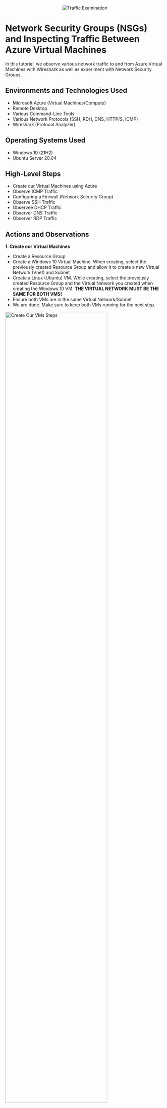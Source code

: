 <p align="center">
<img src="https://i.imgur.com/Ua7udoS.png" alt="Traffic Examination"/>
</p>

<h1>Network Security Groups (NSGs) and Inspecting Traffic Between Azure Virtual Machines</h1>
In this tutorial, we observe various network traffic to and from Azure Virtual Machines with Wireshark as well as experiment with Network Security Groups. <br />


<h2>Environments and Technologies Used</h2>

- Microsoft Azure (Virtual Machines/Compute)
- Remote Desktop
- Various Command-Line Tools
- Various Network Protocols (SSH, RDH, DNS, HTTP/S, ICMP)
- Wireshark (Protocol Analyzer)

<h2>Operating Systems Used </h2>

- Windows 10 (21H2)
- Ubuntu Server 20.04

<h2>High-Level Steps</h2>

- Create our Virtual Machines using Azure
- Observe ICMP Traffic
- Configuring a Firewall (Network Security Group)
- Observe SSH Traffic
- Observee DHCP Traffic
- Observer DNS Traffic
- Observer RDP Traffic

<h2>Actions and Observations</h2>

<p>
<b>1. Create our Virtual Machines</b>

- Create a Resource Group
- Create a Windows 10 Virtual Machine. When creating, select the previously created Resource Group and allow it to create a new Virtual Network (Vnet) and Subnet
- Create a Linux (Ubuntu) VM. While creating, select the previously created Resource Group and the Virtual Network you created when creating the Windows 10 VM. <b> THE VIRTUAL NETWORK MUST BE THE SAME FOR BOTH VMS! </b>
- Ensure both VMs are in the same Virtual Network/Subnet
- We are done. Make sure to keep both VMs running for the next step.
</p>
<p>
<img src="https://i.imgur.com/Rd06cbU.png" height="80%" width="80%" alt="Create Our VMs Steps"/>
<img src="https://i.imgur.com/3tUuwHk.png" height="80%" width="80%" alt="Create Our VMs Steps"/>
<img src="https://i.imgur.com/8Twb92j.png" height="80%" width="80%" alt="Create Our VMs Steps"/>
<img src="https://i.imgur.com/8s41hYQ.png" height="80%" width="80%" alt="Create Our VMs-Steps"/>
<img src="https://i.imgur.com/u4fidSP.png" height="80%" width="80%" alt="Create Our VMs Steps"/>
<img src="https://i.imgur.com/BRynZao.png" height="80%" width="80%" alt="Create Our VMs Steps"/>
<img src="https://i.imgur.com/NVmhY4I.png" height="80%" width="80%" alt="Create Our VMs Steps"/>
</p>
<br />

<p>
<b>2. Observe ICMP Traffic</b>

- If using a Mac, make sure to install Microsoft Remote Desktop first. For this lab I will be using a Windows machine.
- Use Remote Desktop to connect to your Windows 10 VM
- Within your Windows 10 VM, install <a href="https://www.wireshark.org/#downloadLink">Wireshark</a>. Make sure to tick "Install Ncap version" during the installation process.
- Open Wireshark and start a packet capture. Make sure to select the correct NIC (Usually Ethernet) and click the blue play button in the top left.
- Within Wirehsark, filter for ICMP traffic only by typing ICMP in the text bar below the toolbar.
- Retrieve the private IP address of the Linux VM and attempt to ping it from the Windows 10 VM. Observe the ping requests and replies within Wireshark. <b>We can see a total of 8 packets were captured showing request and reply ICMP communication between the two VMs.</b>
- From the Windows 10 VM, open command line or Powershell and attempt to ping a public website and observe the traffic in Wireshark.<b>Can also see 8 packets were captured when pinging google.com showing request and reply ICMP communication between Windows 10 VM and the google.com web server. Furthermore, we know that we have successfully reached the destination over ICMP.</b>
</p>
<p>
<img src="https://i.imgur.com/3y5uayG.png" height="80%" width="80%" alt="Observe ICMP Traffic Steps"/>
<img src="https://i.imgur.com/bidnBQD.png" height="80%" width="80%" alt="Observe ICMP Traffic Steps"/>
<img src="https://i.imgur.com/g6LEuwC.png" height="80%" width="80%" alt="Observe ICMP Traffic Steps"/>
<img src="https://i.imgur.com/rmLEAw2.png" height="80%" width="80%" alt="Observe ICMP Traffic Steps"/>
<img src="https://i.imgur.com/DX1n8dj.png" height="80%" width="80%" alt="Observe ICMP Traffic Steps"/>
<img src="https://i.imgur.com/QHCcRve.png" height="80%" width="80%" alt="Observe ICMP Traffic Steps"/>
</p>
<br />

<p>
<b>3. Configuring a Firewall (Network Security Group)</b>

- Open the Network Security Group (NSG) of the Linux VM in Azure and disable inbound and outbound ICMP traffic. To do this open the VM in Azure -> Network Settings -> Observe the Network Security Group Panel, click Create port rule -> Configure the settings to Block ICMP Traffic to and from the Linux VM (Refer to screenshot for this step if not sure what to configure), click Add.
- Back in the Windows VM ping the Linux VM. You will see IN Wirehsark "No response found!" messages to the ping requests. Also observe the "Request timed out" messages in command line or Powershell. This demonstrates that we successfully created a virtual firewall rule to block incoming ICMP traffic to the Linux VM.
- Open NSG of the Linux VM in Azure and delete the block ICMP rule that we created. Click the trash can icon that is next to it to delete it.
- Go back to the Windows 10 VM and ping the Linux VM. Observe Wirehsark and you should see request and reply communication between the two VMs again. You should also see successful replies from the Linux VM in Powershell from the ping request. We can successfully communicate with the Linux VM again over ICMP.
- You can stop the packet capture and close Wireshark.
</p>
<p>
<img src="https://i.imgur.com/oA2Dyma.png" height="80%" width="80%" alt="Configuring a Firewall Steps"/>
<img src="https://i.imgur.com/pl3H0mk.png" height="80%" width="80%" alt="Configuring a Firewall Steps"/>
<img src="https://i.imgur.com/w7RunW8.png" height="80%" width="80%" alt="Configuring a Firewall Steps"/>
<img src="https://i.imgur.com/WywnzPT.png" height="80%" width="80%" alt="Configuring a Firewall Steps"/>
<img src="https://i.imgur.com/4tIRCIK.png" height="80%" width="80%" alt="Configuring a Firewall Steps"/>
<img src="https://i.imgur.com/OH6iwx0.png" height="80%" width="80%" alt="Configuring a Firewall Steps"/>
</p>
<br />


<p>
<b>4. Observe SSH Traffic</b>

- Log back into the Windows VM
- Open Wireshark and start a packet capture.
- Filter for SSH traffic only. Can do this by using filters "ssh" or "tcp.port == 22"
- From the Windows 10 VM SSH into your Ubuntu VM via its private IP address. Command will use the format ssh username@privateipaddress, for us is ssh labuser@10.0.0.5.
- During the connection process you will notice SSH traffic generating in Wirehsark telling us the two hosts are conducting an SSH handshake and encrypted session setup. When the key exchange between the hosts is complete, observe the packet that says "New Keys". This tells us the SSH connection is established and all subsiquent packets going forward will be encrypted. 
- Once connected, you will see the username change to labuser@linux-vm, this signals you have successfully logged into the Linux VM over SSH.
- Type in commands and observe the SSH traffic in Wireshark. You will notice packets being creating for individual keystrokes and commands being entered. The payloads for the packets will be encrypted (unreadable) as a secure encrypted tunnel has been created between the two hosts using SSH.
- Stop Packet Capture in Wireshark
<p>
<img src="https://i.imgur.com/5RpgCn7.png" height="80%" width="80%" alt="SSH Traffic Steps"/>
<img src="https://i.imgur.com/2xkrgzf.png" height="80%" width="80%" alt="SSH Traffic Steps"/>
<img src="https://i.imgur.com/s68OYMV.png" height="80%" width="80%" alt="SSH Traffic Steps"/>
<img src="https://i.imgur.com/ePiSE6S.png" height="80%" width="80%" alt="SSH Traffic Steps"/>
<img src="https://i.imgur.com/2V889Nq.png" height="80%" width="80%" alt="SSH Traffic Steps"/>
<img src="https://i.imgur.com/oSnHsmv.png" height="80%" width="80%" alt="SSH Traffic Steps"/>
<img src="https://i.imgur.com/ZZ0rSYh.png" height="80%" width="80%" alt="SSH Traffic Steps"/>
<img src="https://i.imgur.com/NDGv8Ts.png" height="80%" width="80%" alt="SSH Traffic Steps"/>
<img src="https://i.imgur.com/BhAqiUW.png" height="80%" width="80%" alt="SSH Traffic Steps"/>
</p>
<br />

<p>
<b>4. Observe DHCP Traffic</b>

- Open Wireshark, Start a packet capture and filter for DHCP traffic.
- Open notepad and enter the following:<br />
- ipconfig /release
- ipconfig /renew
- Save the file as a .bat file any directory. I have saved it to C:\programdata\dhcp.bat
- This file will execute commands to release the current IP address from the VM and request a new IP address from the DHCP server. This will create DHCP traffic in Wireshark which we will observe.
- Open Powershell as an administrator, change the directory to where you saved the bat file, and use ls command to confirm there file is there. Next type .\dhcp.bat and press enter.
- Should should disconnect from the VM as your IP was released and then within 30 seconds be reconnected automatically once the VM obtains a new IP address. If you don't automatically connect back to the VM, manually connect back in with the RDP client.
- Open Wirehsark and observe the traffic. You should see packets showing the Discover, Offer, Request and Acknowledge process between the VM (10.0.0.4) and the DHCP Server (168.63.129.16). The release packet was sent by the VM to the DHCP server by using the ipconfig /release command. Then ipconfig /renew was run immediately afterwards which initiated the Discover, Offer, Request and Acknowledge process between the VM and the DHCP server for my vnet.
- Stop the packet capture in Wireshark.
<p>
<img src="https://i.imgur.com/SqPJYGq.png" height="80%" width="80%" alt="DHCP Traffic Steps"/>
<img src="https://i.imgur.com/Ln0lznZ.png" height="80%" width="80%" alt="DHCP Traffic Steps"/>
<img src="https://i.imgur.com/rF1nsgn.png" height="80%" width="80%" alt="DHCP Traffic Steps"/>
<img src="https://i.imgur.com/aOC0dop.png" height="80%" width="80%" alt="DHCP Traffic Steps"/>
<img src="https://i.imgur.com/WQUgaeD.png" height="80%" width="80%" alt="DHCP Traffic Steps"/>
<img src="https://i.imgur.com/4hXufla.png" height="80%" width="80%" alt="DHCP Traffic Steps"/>
<img src="https://i.imgur.com/qir3hbx.png" height="80%" width="80%" alt="DHCP Traffic Steps"/>
<img src="https://i.imgur.com/478xkKc.png" height="80%" width="80%" alt="DHCP Traffic Steps"/>
<img src="https://i.imgur.com/YD2bgLG.png" height="80%" width="80%" alt="DHCP Traffic Steps"/>
</p>
<br />

<p>
<b>5. Observe DNS Traffic</b>

- Open Wireshark, start a packet capture and filter for DNS traffic.
- Open Powershell and type nslookup disney.com. This command queries the DNS server to find the IP associated with a domain name. It can also provide us with DNS records used by domain names.
- Observe the DNS traffic in Wirehsark. You can see we captured the communcation between the VM (10.0.0.4) and the DNS Server (168.63.129.16). Our VM asked the DNS server for the IP address of disney.com, after same failed responses from the DNS server (indicated by the "No such same") it eventually found the correct A record for disney.com and returned the IP 130.211.198.204 to us.
- Stop the packet capture.
<p>
<img src="https://i.imgur.com/STAivtx.png" height="80%" width="80%" alt="DNS Traffic Steps"/>
<img src="https://i.imgur.com/u6QybIY.png" height="80%" width="80%" alt="DNS Traffic Steps"/>
<img src="https://i.imgur.com/q2keFbj.png" height="80%" width="80%" alt="DNS Traffic Steps"/>
</p>
<br />

<p>
<b>6. Observe RDP (Remote Desktop Protocol)</b>

- RDP allows is a protocol that allows for a remote connection between hosts using a GUI.
- Open Wireshark, start a packet capture and filter for RDP traffic. If you cannot filter using "rdp" use the filter "tcp.port == 3389 || udp.port == 3389" (as RDP can use both TCP and UDP protocols). 
- You should observe a constant flow of packets. This is because RDP is constantly streaming a GUI of the VM (10.0.0.4) to my computer (122.150.109.81). Traffic is constantly going back and forth between the two hosts and will be non-stop as long as the RDP connection exists. If you go to whatismyip.com which it will display your public IP address. Go back to Wireshark and you can see it in the packet capture.
- Stop the packet capture.
<p>
<img src="https://i.imgur.com/vekOvqx.png" height="80%" width="80%" alt="DNS Traffic Steps"/>
</p>
<br />
